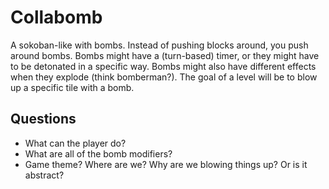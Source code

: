 # Collabomb
A sokoban-like with bombs. Instead of pushing blocks around, you push around bombs. Bombs might have a (turn-based) timer, or they might have to be detonated in a specific way. Bombs might also have different effects when they explode (think bomberman?). The goal of a level will be to blow up a specific tile with a bomb.

## Questions
* What can the player do?
* What are all of the bomb modifiers?
* Game theme? Where are we? Why are we blowing things up? Or is it abstract?
